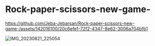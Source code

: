 # Rock-paper-scissors-new-game-


https://github.com/Jeba-Jebarsan/Rock-paper-scissors-new-game-/assets/142016100/20c6efe1-72f2-4347-8e62-3006a704bfb1

![IMG_20230821_225054](https://github.com/Jeba-Jebarsan/Rock-paper-scissors-new-game-/assets/142016100/f41e9059-65f5-424d-a464-d1d082a11aaa)
